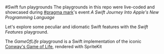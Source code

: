 #Swift fun playgrounds
The playgrounds in this repo were live-coded and showcased during <a href="twitter.com/pragmamarkorg">#pragma mark</a>'s event _A Swift Journey Into Apple's New Programming Language_

Let's explore some peculiar and idiomatic Swift features with the *Swift Features* playground.

The *GameOfLife* playground is a Swift implementation of the iconic <a href="http://en.wikipedia.org/wiki/Conway's_Game_of_Life">Conway's Game of Life</a>, rendered with SpriteKit
